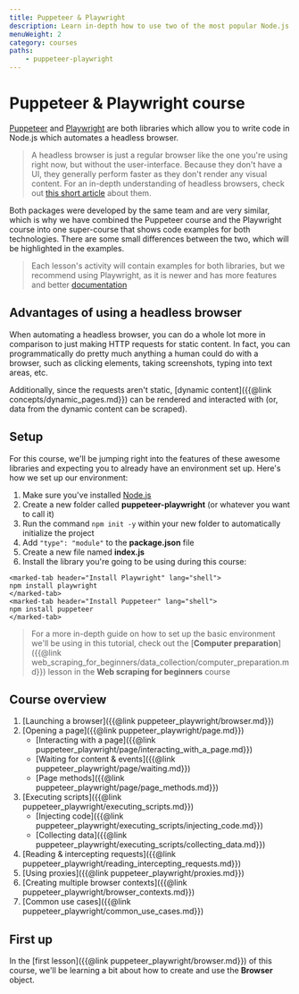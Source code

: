 ```yaml
---
title: Puppeteer & Playwright
description: Learn in-depth how to use two of the most popular Node.js libraries for controlling a headless browser - Puppeteer and Playwright.
menuWeight: 2
category: courses
paths:
    - puppeteer-playwright
---
```


# [](#puppeteer-playwright-course) Puppeteer & Playwright course

[Puppeteer](https://pptr.dev/) and [Playwright](https://playwright.dev/) are both libraries which allow you to write code in Node.js which automates a headless browser.

> A headless browser is just a regular browser like the one you're using right now, but without the user-interface. Because they don't have a UI, they generally perform faster as they don't render any visual content. For an in-depth understanding of headless browsers, check out [this short article](https://blog.arhg.net/2009/10/what-is-headless-browser.html) about them.

Both packages were developed by the same team and are very similar, which is why we have combined the Puppeteer course and the Playwright course into one super-course that shows code examples for both technologies. There are some small differences between the two, which will be highlighted in the examples.

> Each lesson's activity will contain examples for both libraries, but we recommend using Playwright, as it is newer and has more features and better [documentation](https://playwright.dev/docs/intro)

## [](#advantages-of-headless-browsers) Advantages of using a headless browser

When automating a headless browser, you can do a whole lot more in comparison to just making HTTP requests for static content. In fact, you can programmatically do pretty much anything a human could do with a browser, such as clicking elements, taking screenshots, typing into text areas, etc.

Additionally, since the requests aren't static, [dynamic content]({{@link concepts/dynamic_pages.md}}) can be rendered and interacted with (or, data from the dynamic content can be scraped).

## [](#setup) Setup

For this course, we'll be jumping right into the features of these awesome libraries and expecting you to already have an environment set up. Here's how we set up our environment:

1. Make sure you've installed [Node.js](https://nodejs.org/en/)
2. Create a new folder called **puppeteer-playwright** (or whatever you want to call it)
3. Run the command `npm init -y` within your new folder to automatically initialize the project
4. Add `"type": "module"` to the **package.json** file
5. Create a new file named **index.js**
6. Install the library you're going to be using during this course:

```marked-tabs
<marked-tab header="Install Playwright" lang="shell">
npm install playwright
</marked-tab>
<marked-tab header="Install Puppeteer" lang="shell">
npm install puppeteer
</marked-tab>
```

> For a more in-depth guide on how to set up the basic environment we'll be using in this tutorial, check out the [**Computer preparation**]({{@link web_scraping_for_beginners/data_collection/computer_preparation.md}}) lesson in the **Web scraping for beginners** course

## [](#course-overview) Course overview

1. [Launching a browser]({{@link puppeteer_playwright/browser.md}})
2. [Opening a page]({{@link puppeteer_playwright/page.md}})
    - [Interacting with a page]({{@link puppeteer_playwright/page/interacting_with_a_page.md}})
    - [Waiting for content & events]({{@link puppeteer_playwright/page/waiting.md}})
    - [Page methods]({{@link puppeteer_playwright/page/page_methods.md}})
3. [Executing scripts]({{@link puppeteer_playwright/executing_scripts.md}})
    - [Injecting code]({{@link puppeteer_playwright/executing_scripts/injecting_code.md}})
    - [Collecting data]({{@link puppeteer_playwright/executing_scripts/collecting_data.md}})
4. [Reading & intercepting requests]({{@link puppeteer_playwright/reading_intercepting_requests.md}})
5. [Using proxies]({{@link puppeteer_playwright/proxies.md}})
6. [Creating multiple browser contexts]({{@link puppeteer_playwright/browser_contexts.md}})
7. [Common use cases]({{@link puppeteer_playwright/common_use_cases.md}})

## [](#next) First up

In the [first lesson]({{@link puppeteer_playwright/browser.md}}) of this course, we'll be learning a bit about how to create and use the **Browser** object.
